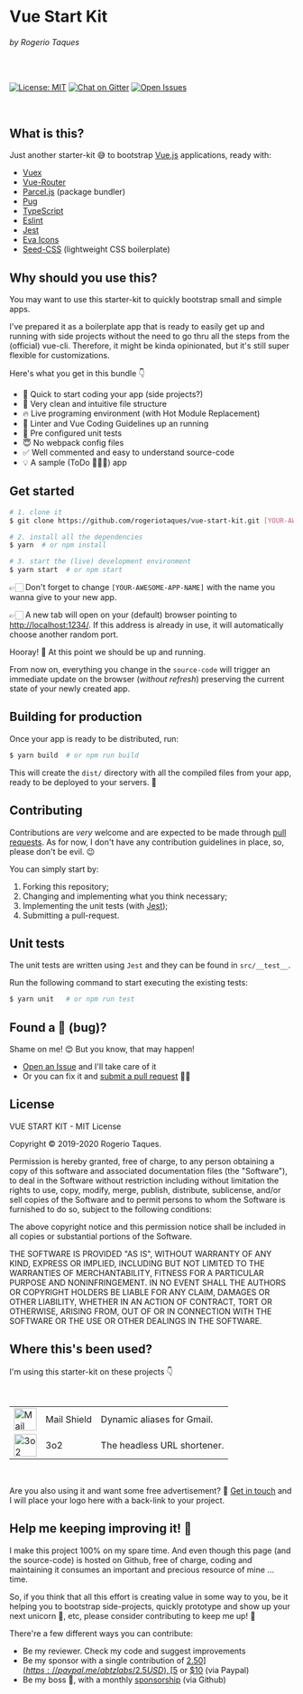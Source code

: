 # Vue Start Kit
###### by Rogerio Taques

<p ><br ></p>

<a href="https://opensource.org/licenses/MIT">
  <img src="https://img.shields.io/badge/License-MIT-blue.svg" alt="License: MIT" /></a>

<a href="https://gitter.im/AbtzLabs/vue-start-kit">
  <img src="https://img.shields.io/badge/Chat-on%20Gitter-green.svg" alt="Chat on Gitter" /></a>

<a href="https://github.com/rogeriotaques/vue-start-kit/issues">
  <img src="https://img.shields.io/github/issues/rogeriotaques/vue-start-kit.svg?label=Issues" alt="Open Issues" /></a>

<p ><br ></p>

## What is this?

Just another starter-kit 😅 to bootstrap [Vue.js](https://vuejs.org/) applications, ready with:

- [Vuex](https://vuex.vuejs.org/)
- [Vue-Router](https://router.vuejs.org/)
- [Parcel.js](https://parceljs.org) (package bundler)
- [Pug](https://pugjs.org)
- [TypeScript](https://www.typescriptlang.org/)
- [Eslint](https://eslint.org/)
- [Jest](https://jestjs.io/)
- [Eva Icons](https://akveo.github.io/eva-icons/)
- [Seed-CSS](http://rogeriotaques.github.io/seed-css/) (lightweight CSS boilerplate)

## Why should you use this?

You may want to use this starter-kit to quickly bootstrap small and simple apps.

I've prepared it as a boilerplate app that is ready to easily get up and running with side projects without the need to go thru all the steps from the (official) vue-cli. Therefore, it might be kinda opinionated, but it's still super flexible for customizations.

Here's what you get in this bundle 👇

- 🚀 Quick to start coding your app (side projects?)
- 🙌 Very clean and intuitive file structure
- 🔥 Live programing environment (with Hot Module Replacement)
- 🎯 Linter and Vue Coding Guidelines up an running
- 💪 Pre configured unit tests
- 😇 No webpack config files
- ✅ Well commented and easy to understand source-code
- 💡 A sample (ToDo 🤷🏻‍♂️) app

## Get started

```sh
# 1. clone it
$ git clone https://github.com/rogeriotaques/vue-start-kit.git [YOUR-AWESOME-APP-NAME]

# 2. install all the dependencies
$ yarn  # or npm install

# 3. start the (live) development environment
$ yarn start  # or npm start
```

👉🏻 Don't forget to change `[YOUR-AWESOME-APP-NAME]` with the name you wanna give to your new app.

👉🏻 A new tab will open on your (default) browser pointing to [http://localhost:1234/](http://localhost:1234/). If this address is already in use, it will automatically choose another random port.

Hooray! 🎉 At this point we should be up and running.

From now on, everything you change in the `source-code` will trigger an immediate update on the browser (_without refresh_) preserving the current state of your newly created app.

## Building for production

Once your app is ready to be distributed, run:

```sh
$ yarn build  # or npm run build
```

This will create the `dist/` directory with all the compiled files from your app, ready to be deployed to your servers. 🚀

## Contributing

Contributions are _very_ welcome and are expected to be made through [pull requests](https://github.com/AbtzLabs/vue-start-kit/pulls). As for now, I don't have any contribution guidelines in place, so, please don't be evil. 😉

You can simply start by:

1. Forking this repository;
2. Changing and implementing what you think necessary;
3. Implementing the unit tests (with [Jest](https://jestjs.io/));
4. Submitting a pull-request.

## Unit tests

The unit tests are written using `Jest` and they can be found in `src/__test__`.

Run the following command to start executing the existing tests:

```sh
$ yarn unit   # or npm run test
```

## Found a 🐞 (bug)?

Shame on me! 😊 But you know, that may happen!

- [Open an Issue](https://github.com/rogeriotaques/vue-start-kit/issues) and I'll take care of it
- Or you can fix it and [submit a pull request](https://github.com/rogeriotaques/vue-start-kit/pulls) 🙇‍♂️


## License

VUE START KIT - MIT License

Copyright &copy; 2019-2020 Rogerio Taques.

Permission is hereby granted, free of charge, to any person obtaining a copy of this software and associated documentation files (the "Software"), to deal in the Software without restriction including without limitation the rights to use, copy, modify, merge, publish, distribute, sublicense, and/or sell copies of the Software and to permit persons to whom the Software is furnished to do so, subject to the following conditions:

The above copyright notice and this permission notice shall be included in all copies or substantial portions of the Software.

THE SOFTWARE IS PROVIDED "AS IS", WITHOUT WARRANTY OF ANY KIND, EXPRESS OR IMPLIED, INCLUDING BUT NOT LIMITED TO THE WARRANTIES OF MERCHANTABILITY, FITNESS FOR A PARTICULAR PURPOSE AND NONINFRINGEMENT. IN NO EVENT SHALL THE AUTHORS OR COPYRIGHT HOLDERS BE LIABLE FOR ANY CLAIM, DAMAGES OR OTHER LIABILITY, WHETHER IN AN ACTION OF CONTRACT, TORT OR OTHERWISE, ARISING FROM, OUT OF OR IN CONNECTION WITH THE SOFTWARE OR THE USE OR OTHER DEALINGS IN THE
SOFTWARE.

## Where this's been used?

I'm using this starter-kit on these projects 👇

<p ><br ></p>

<table style="width: 100%;">
  <tbody >
    <tr >
      <td >
        <a href="https://mailshld.com" title="Mail Shield" >
          <img src="https://mailshld.com/assets/images/logo-transparent@2x.png" alt="Mail Shield" height="40" style="vertical-align: middle" /></a>
      </td>
      <td >Mail Shield</td>
      <td >Dynamic aliases for Gmail.</td>
    </tr>
    <tr >
      <td >
        <a href="https://3o2.co" title="3o2, The API based URL shortener" >
          <img src="https://3o2.co/assets/images/logo-thin.png" alt="3o2" height="40" style="vertical-align: middle" /></a>
      </td>
      <td >3o2</td>
      <td >The headless URL shortener.</td>
    </tr>
  </tbody>
</table>

<p ><br ></p>

Are you also using it and want some free advertisement? 😬 [Get in touch](https://twitter.com/rogeriotaques) and I will place your logo here with a back-link to your project.

## Help me keeping improving it! 🙏

I make this project 100% on my spare time. And even though this page (and the source-code) is hosted on Github, free of charge, coding and maintaining it consumes an important and precious resource of mine ... time.

So, if you think that all this effort is creating value in some way to you, be it helping you to bootstrap side-projects, quickly prototype and show up your next unicorn 🦄, etc, please consider contributing to keep me up! 💪

There're a few different ways you can contribute:

- Be my reviewer. Check my code and suggest improvements
- Be my sponsor with a single contribution of [$2.50](https://paypal.me/abtzlabs/2.5USD), [$5](https://paypal.me/abtzlabs/5USD) or [$10](https://paypal.me/abtzlabs/10USD) (via Paypal)
- Be my boss 😬, with a monthly [sponsorship](https://github.com/sponsors/rogeriotaques) (via Github)

